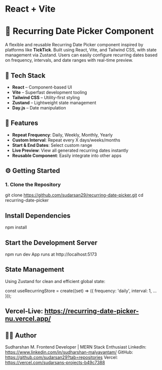 # React + Vite

# 📅 Recurring Date Picker Component

A flexible and reusable Recurring Date Picker component inspired by platforms like **TickTick**. Built using React, Vite, and Tailwind CSS, with state management via Zustand. Users can easily configure recurring dates based on frequency, intervals, and date ranges with real-time preview.

## 🚀 Tech Stack

-  **React** – Component-based UI
- **Vite** – Superfast development tooling
-  **Tailwind CSS** – Utility-first styling
-  **Zustand** – Lightweight state management
-  **Day.js** – Date manipulation

## 🎯 Features

-  **Repeat Frequency**: Daily, Weekly, Monthly, Yearly
-  **Custom Interval**: Repeat every X days/weeks/months
-  **Start & End Dates**: Select custom range
-  **Live Preview**: View all generated recurring dates instantly
-  **Reusable Component**: Easily integrate into other apps

## ⚙️ Getting Started

### 1. Clone the Repository

git clone https://github.com/sudarsan29/recurring-date-picker.git
cd recurring-date-picker

## Install Dependencies
npm install

## Start the Development Server
npm run dev
App runs at http://localhost:5173

## State Management
Using Zustand for clean and efficient global state:

const useRecurringStore = create((set) => ({
  frequency: 'daily',
  interval: 1,
  ...
}));

## Vercel-Live: https://recurring-date-picker-nu.vercel.app/

## 🙋‍♂️ Author
Sudharshan M.
Frontend Developer | MERN Stack Enthusiast
LinkedIn: https://www.linkedin.com/in/sudharshan-malyavantam/
GitHub: https://github.com/sudarsan29?tab=repositories
Vercel: https://vercel.com/sudarsans-projects-b49c7388
